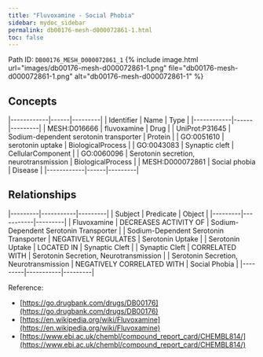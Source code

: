 ```yaml
---
title: "Fluvoxamine - Social Phobia"
sidebar: mydoc_sidebar
permalink: db00176-mesh-d000072861-1.html
toc: false 
---
```



Path ID: `DB00176_MESH_D000072861_1`
{% include image.html url="images/db00176-mesh-d000072861-1.png" file="db00176-mesh-d000072861-1.png" alt="db00176-mesh-d000072861-1" %}

## Concepts

|------------|------|---------|
| Identifier | Name | Type    |
|------------|------|---------|
| MESH:D016666 | fluvoxamine | Drug |
| UniProt:P31645 | Sodium-dependent serotonin transporter | Protein |
| GO:0051610 | serotonin uptake | BiologicalProcess |
| GO:0043083 | Synaptic cleft | CellularComponent |
| GO:0060096 | Serotonin secretion, neurotransmission | BiologicalProcess |
| MESH:D000072861 | Social phobia | Disease |
|------------|------|---------|

## Relationships

|---------|-----------|---------|
| Subject | Predicate | Object  |
|---------|-----------|---------|
| Fluvoxamine | DECREASES ACTIVITY OF | Sodium-Dependent Serotonin Transporter |
| Sodium-Dependent Serotonin Transporter | NEGATIVELY REGULATES | Serotonin Uptake |
| Serotonin Uptake | LOCATED IN | Synaptic Cleft |
| Synaptic Cleft | CORRELATED WITH | Serotonin Secretion, Neurotransmission |
| Serotonin Secretion, Neurotransmission | NEGATIVELY CORRELATED WITH | Social Phobia |
|---------|-----------|---------|

Reference: 
  - [https://go.drugbank.com/drugs/DB00176](https://go.drugbank.com/drugs/DB00176)
  - [https://en.wikipedia.org/wiki/Fluvoxamine](https://en.wikipedia.org/wiki/Fluvoxamine)
  - [https://www.ebi.ac.uk/chembl/compound_report_card/CHEMBL814/](https://www.ebi.ac.uk/chembl/compound_report_card/CHEMBL814/)
